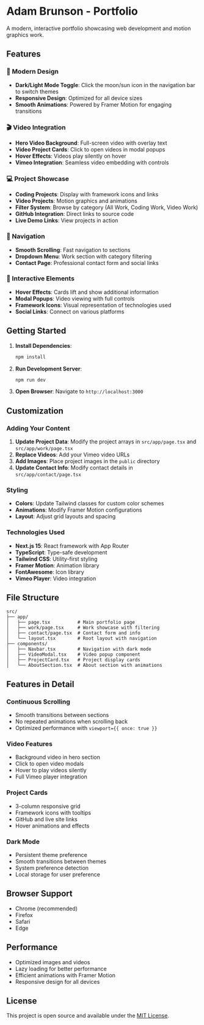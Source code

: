 # Adam Brunson - Portfolio

A modern, interactive portfolio showcasing web development and motion graphics work.

## Features

### 🎨 Modern Design
- **Dark/Light Mode Toggle**: Click the moon/sun icon in the navigation bar to switch themes
- **Responsive Design**: Optimized for all device sizes
- **Smooth Animations**: Powered by Framer Motion for engaging transitions

### 🎬 Video Integration
- **Hero Video Background**: Full-screen video with overlay text
- **Video Project Cards**: Click to open videos in modal popups
- **Hover Effects**: Videos play silently on hover
- **Vimeo Integration**: Seamless video embedding with controls

### 💻 Project Showcase
- **Coding Projects**: Display with framework icons and links
- **Video Projects**: Motion graphics and animations
- **Filter System**: Browse by category (All Work, Coding Work, Video Work)
- **GitHub Integration**: Direct links to source code
- **Live Demo Links**: View projects in action

### 🧭 Navigation
- **Smooth Scrolling**: Fast navigation to sections
- **Dropdown Menu**: Work section with category filtering
- **Contact Page**: Professional contact form and social links

### 📱 Interactive Elements
- **Hover Effects**: Cards lift and show additional information
- **Modal Popups**: Video viewing with full controls
- **Framework Icons**: Visual representation of technologies used
- **Social Links**: Connect on various platforms

## Getting Started

1. **Install Dependencies**:
   ```bash
   npm install
   ```

2. **Run Development Server**:
   ```bash
   npm run dev
   ```

3. **Open Browser**:
   Navigate to `http://localhost:3000`

## Customization

### Adding Your Content

1. **Update Project Data**: Modify the project arrays in `src/app/page.tsx` and `src/app/work/page.tsx`
2. **Replace Videos**: Add your Vimeo video URLs
3. **Add Images**: Place project images in the `public` directory
4. **Update Contact Info**: Modify contact details in `src/app/contact/page.tsx`

### Styling

- **Colors**: Update Tailwind classes for custom color schemes
- **Animations**: Modify Framer Motion configurations
- **Layout**: Adjust grid layouts and spacing

### Technologies Used

- **Next.js 15**: React framework with App Router
- **TypeScript**: Type-safe development
- **Tailwind CSS**: Utility-first styling
- **Framer Motion**: Animation library
- **FontAwesome**: Icon library
- **Vimeo Player**: Video integration

## File Structure

```
src/
├── app/
│   ├── page.tsx          # Main portfolio page
│   ├── work/page.tsx     # Work showcase with filtering
│   ├── contact/page.tsx  # Contact form and info
│   └── layout.tsx        # Root layout with navigation
├── components/
│   ├── Navbar.tsx        # Navigation with dark mode
│   ├── VideoModal.tsx    # Video popup component
│   ├── ProjectCard.tsx   # Project display cards
│   └── AboutSection.tsx  # About section with animations
```

## Features in Detail

### Continuous Scrolling
- Smooth transitions between sections
- No repeated animations when scrolling back
- Optimized performance with `viewport={{ once: true }}`

### Video Features
- Background video in hero section
- Click to open video modals
- Hover to play videos silently
- Full Vimeo player integration

### Project Cards
- 3-column responsive grid
- Framework icons with tooltips
- GitHub and live site links
- Hover animations and effects

### Dark Mode
- Persistent theme preference
- Smooth transitions between themes
- System preference detection
- Local storage for user preference

## Browser Support

- Chrome (recommended)
- Firefox
- Safari
- Edge

## Performance

- Optimized images and videos
- Lazy loading for better performance
- Efficient animations with Framer Motion
- Responsive design for all devices

## License

This project is open source and available under the [MIT License](LICENSE).
